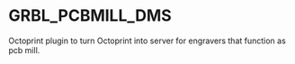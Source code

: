 # GRBL_PCBMILL_DMS
Octoprint plugin to turn Octoprint into server for engravers that function as pcb mill.
